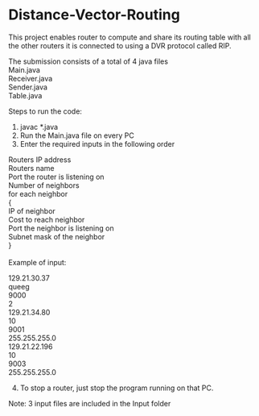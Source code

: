 # Distance-Vector-Routing
This project enables router to compute and share its routing table with all the other routers it is connected to using a DVR protocol called RIP.

The submission consists of a total of 4 java files<br>
Main.java<br>
Receiver.java<br>
Sender.java<br>
Table.java<br>

Steps to run the code:

1. javac *.java
2. Run the Main.java file on every PC
3. Enter the required inputs in the following order

Routers IP address<br>
Routers name<br>
Port the router is listening on<br>
Number of neighbors<br>
for each neighbor<br>
{<br>
IP of neighbor<br>
Cost to reach neighbor<br>
Port the neighbor is listening on<br>
Subnet mask of the neighbor<br>
}<br>
<br>
Example of input:<br>

129.21.30.37<br>
queeg<br>
9000<br>
2<br>
129.21.34.80<br>
10<br>
9001<br>
255.255.255.0<br>
129.21.22.196<br>
10<br>
9003<br>
255.255.255.0<br>


4. To stop a router, just stop the program running on that PC.


Note: 3 input files are included in the Input folder<br>
